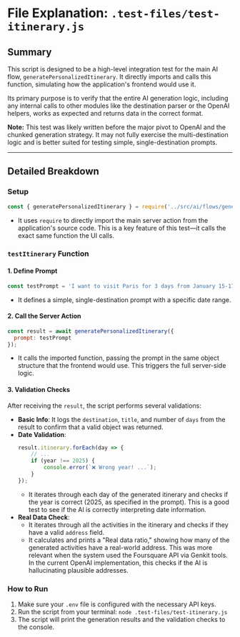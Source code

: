 
# File Explanation: `.test-files/test-itinerary.js`

## Summary

This script is designed to be a high-level integration test for the main AI flow, `generatePersonalizedItinerary`. It directly imports and calls this function, simulating how the application's frontend would use it.

Its primary purpose is to verify that the entire AI generation logic, including any internal calls to other modules like the destination parser or the OpenAI helpers, works as expected and returns data in the correct format.

**Note:** This test was likely written before the major pivot to OpenAI and the chunked generation strategy. It may not fully exercise the multi-destination logic and is better suited for testing simple, single-destination prompts.

---

## Detailed Breakdown

### Setup

```javascript
const { generatePersonalizedItinerary } = require('../src/ai/flows/generate-personalized-itinerary');
```
- It uses `require` to directly import the main server action from the application's source code. This is a key feature of this test—it calls the exact same function the UI calls.

### `testItinerary` Function

#### 1. Define Prompt

```javascript
const testPrompt = 'I want to visit Paris for 3 days from January 15-17, 2025...';
```
- It defines a simple, single-destination prompt with a specific date range.

#### 2. Call the Server Action

```javascript
const result = await generatePersonalizedItinerary({
  prompt: testPrompt
});
```
- It calls the imported function, passing the prompt in the same object structure that the frontend would use. This triggers the full server-side logic.

#### 3. Validation Checks

After receiving the `result`, the script performs several validations:

-   **Basic Info**: It logs the `destination`, `title`, and number of `days` from the result to confirm that a valid object was returned.
-   **Date Validation**:
    ```javascript
    result.itinerary.forEach(day => {
        // ...
        if (year !== 2025) {
            console.error(`❌ Wrong year! ...`);
        }
    });
    ```
    - It iterates through each day of the generated itinerary and checks if the year is correct (2025, as specified in the prompt). This is a good test to see if the AI is correctly interpreting date information.
-   **Real Data Check**:
    - It iterates through all the activities in the itinerary and checks if they have a valid `address` field.
    - It calculates and prints a "Real data ratio," showing how many of the generated activities have a real-world address. This was more relevant when the system used the Foursquare API via Genkit tools. In the current OpenAI implementation, this checks if the AI is hallucinating plausible addresses.

### How to Run

1.  Make sure your `.env` file is configured with the necessary API keys.
2.  Run the script from your terminal: `node .test-files/test-itinerary.js`
3.  The script will print the generation results and the validation checks to the console.
